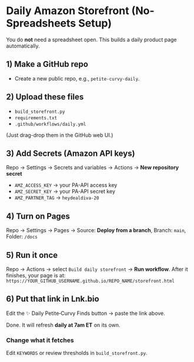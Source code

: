 # Daily Amazon Storefront (No-Spreadsheets Setup)

You do **not** need a spreadsheet open. This builds a daily product page automatically.

## 1) Make a GitHub repo
- Create a new public repo, e.g., `petite-curvy-daily`.

## 2) Upload these files
- `build_storefront.py`
- `requirements.txt`
- `.github/workflows/daily.yml`

(Just drag-drop them in the GitHub web UI.)

## 3) Add Secrets (Amazon API keys)
Repo → Settings → Secrets and variables → Actions → **New repository secret**
- `AMZ_ACCESS_KEY` → your PA-API access key
- `AMZ_SECRET_KEY` → your PA-API secret key
- `AMZ_PARTNER_TAG` → `heydealdiva-20`

## 4) Turn on Pages
Repo → Settings → Pages → Source: **Deploy from a branch**, Branch: `main`, Folder: `/docs`

## 5) Run it once
Repo → Actions → select `Build daily storefront` → **Run workflow**.
After it finishes, your page is at:
`https://YOUR_GITHUB_USERNAME.github.io/REPO_NAME/storefront.html`

## 6) Put that link in Lnk.bio
Edit the ✨ Daily Petite‑Curvy Finds button → paste the link above.

Done. It will refresh **daily at 7am ET** on its own.

### Change what it fetches
Edit `KEYWORDS` or review thresholds in `build_storefront.py`.
